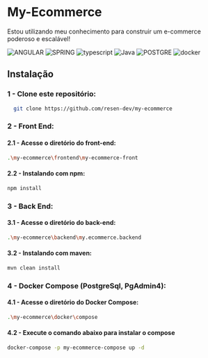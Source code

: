 # My-Ecommerce
Estou utilizando meu conhecimento para construir um e-commerce poderoso e escalável!

![ANGULAR](https://img.shields.io/badge/Angular-DD0031?style=for-the-badge&logo=angular&logoColor=white) ![SPRING](https://img.shields.io/badge/Spring_Boot-F2F4F9?style=for-the-badge&logo=spring-boot) ![typescript](https://img.shields.io/badge/TypeScript-007ACC?style=for-the-badge&logo=typescript&logoColor=white) ![Java](https://img.shields.io/badge/Java-%23ED8B00?style=for-the-badge&logo=openjdk&logoColor=white) ![POSTGRE](https://img.shields.io/badge/PostgreSQL-316192?style=for-the-badge&logo=postgresql&logoColor=white) ![docker](https://img.shields.io/badge/Docker-2CA5E0?style=for-the-badge&logo=docker&logoColor=white)


## Instalação

### 1 - Clone este repositório:

```bash
  git clone https://github.com/resen-dev/my-ecommerce
```

### 2 - Front End:
#### 2.1 - Acesse o diretório do front-end:
```bash
.\my-ecommerce\frontend\my-ecommerce-front
```
#### 2.2 - Instalando com npm:
```bash
npm install
```

### 3 - Back End:
#### 3.1 - Acesse o diretório do back-end:
```bash
.\my-ecommerce\backend\my.ecommerce.backend
```
#### 3.2 - Instalando com maven:
```bash
mvn clean install
```
### 4 - Docker Compose (PostgreSql, PgAdmin4):
#### 4.1 - Acesse o diretório do Docker Compose:
```bash
.\my-ecommerce\docker\compose
```
#### 4.2 - Execute o comando abaixo para instalar o compose
```bash
docker-compose -p my-ecommerce-compose up -d
```

